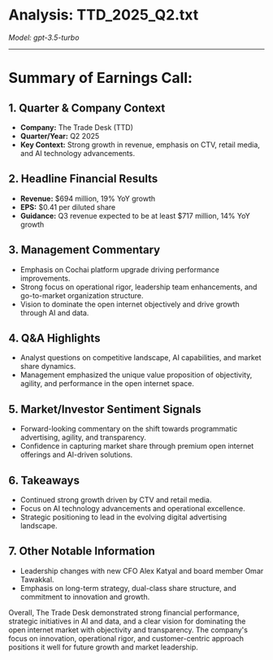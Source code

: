 # Analysis: TTD_2025_Q2.txt

*Model: gpt-3.5-turbo*

---

# Summary of Earnings Call:

## 1. Quarter & Company Context
- **Company:** The Trade Desk (TTD)
- **Quarter/Year:** Q2 2025
- **Key Context:** Strong growth in revenue, emphasis on CTV, retail media, and AI technology advancements.

## 2. Headline Financial Results
- **Revenue:** $694 million, 19% YoY growth
- **EPS:** $0.41 per diluted share
- **Guidance:** Q3 revenue expected to be at least $717 million, 14% YoY growth

## 3. Management Commentary
- Emphasis on Cochai platform upgrade driving performance improvements.
- Strong focus on operational rigor, leadership team enhancements, and go-to-market organization structure.
- Vision to dominate the open internet objectively and drive growth through AI and data.

## 4. Q&A Highlights
- Analyst questions on competitive landscape, AI capabilities, and market share dynamics.
- Management emphasized the unique value proposition of objectivity, agility, and performance in the open internet space.

## 5. Market/Investor Sentiment Signals
- Forward-looking commentary on the shift towards programmatic advertising, agility, and transparency.
- Confidence in capturing market share through premium open internet offerings and AI-driven solutions.

## 6. Takeaways
- Continued strong growth driven by CTV and retail media.
- Focus on AI technology advancements and operational excellence.
- Strategic positioning to lead in the evolving digital advertising landscape.

## 7. Other Notable Information
- Leadership changes with new CFO Alex Katyal and board member Omar Tawakkal.
- Emphasis on long-term strategy, dual-class share structure, and commitment to innovation and growth.

Overall, The Trade Desk demonstrated strong financial performance, strategic initiatives in AI and data, and a clear vision for dominating the open internet market with objectivity and transparency. The company's focus on innovation, operational rigor, and customer-centric approach positions it well for future growth and market leadership.
